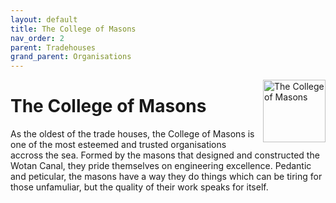 ```yaml
---
layout: default
title: The College of Masons
nav_order: 2
parent: Tradehouses
grand_parent: Organisations
---
```

<img src="/shysba/img/masons.png"
     alt="The College of Masons"
     style="float: right; margin-left: 10px; width: 100px;" />

# The College of Masons

As the oldest of the trade houses, the College of Masons is one of the most esteemed and trusted organisations accross the sea. Formed by the masons that designed and constructed the Wotan Canal, they pride themselves on engineering excellence. Pedantic and peticular, the masons have a way they do things which can be tiring for those unfamuliar, but the quality of their work speaks for itself.